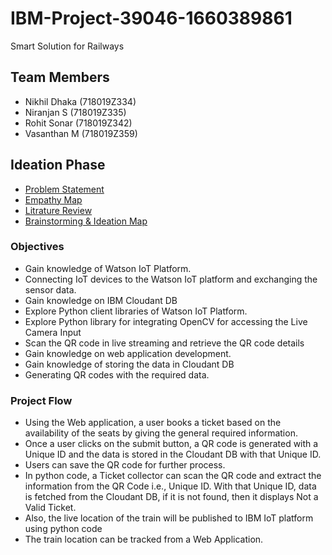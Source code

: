 
# IBM-Project-39046-1660389861

 Smart Solution for Railways 
## Team Members
 - Nikhil Dhaka (718019Z334)
 - Niranjan S (718019Z335)
 - Rohit Sonar (718019Z342)
 - Vasanthan M (718019Z359)
## Ideation Phase
 - [Problem Statement](https://github.com/IBM-EPBL/IBM-Project-39046-1660389861/blob/main/Pre-Development%20Phase/Project%20Planning/ProblemStatement-SmartSolutionForRailways-PNT2022TMID12653.pdf)
 - [Empathy Map](https://app.mural.co/invitation/mural/ibm06765/1663722824795?sender=u456599987bbb7a87edd88416&key=2b27581c-8311-44c9-ba0f-ed6c46e3df1f)
 - [Litrature Review](https://github.com/IBM-EPBL/IBM-Project-39046-1660389861/blob/main/Pre-Development%20Phase/Project%20Planning/Literature%20Survey-SmartSolutionForRailways-PNT2022TMID12653.pdf)
 - [Brainstorming & Ideation Map](https://app.mural.co/invitation/mural/ibm06765/1663720067648?sender=u456599987bbb7a87edd88416&key=255e2a72-c50e-4e4b-b334-064908996a86)

### Objectives
- Gain knowledge of Watson IoT Platform.
- Connecting IoT devices to the Watson IoT platform and exchanging the sensor data.
- Gain knowledge on IBM Cloudant DB
- Explore Python client libraries of Watson IoT Platform.
- Explore Python library for integrating OpenCV for accessing the Live Camera Input
- Scan the QR code in live streaming and retrieve the QR code details
- Gain knowledge on web application development.
- Gain knowledge of storing the data in Cloudant DB
- Generating QR codes with the required data.

### Project Flow
- Using the Web application, a user books a ticket based on the availability of the seats by giving the general required information.
- Once a user clicks on the submit button, a QR code is generated with a Unique ID and the data is stored in the Cloudant DB with that Unique ID.
- Users can save the QR code for further process. 
- In python code, a Ticket collector can scan the QR code and extract the information from the QR  Code i.e., Unique ID. With that Unique ID, data is fetched from the Cloudant DB, if it is not found, then it displays Not a Valid Ticket.
- Also, the live location of the train will be published to IBM IoT platform using python code
- The train location can be tracked from a Web Application.
